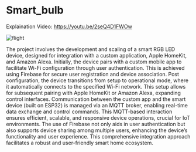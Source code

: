 # Smart_bulb

Explaination Video:
https://youtu.be/2seQ4D1FWOw


![flight](https://github.com/user-attachments/assets/ee3ed8df-472c-4400-b3dd-8215eaa3916f)

The project involves the development and scaling of a smart RGB LED device, designed for integration with a custom application, Apple HomeKit, and Amazon Alexa. Initially, the device pairs with a custom mobile app to facilitate Wi-Fi configuration through user authentication. This is achieved using Firebase for secure user registration and device association. Post configuration, the device transitions from setup to operational mode, where it automatically connects to the specified Wi-Fi network. This setup allows for subsequent pairing with Apple HomeKit or Amazon Alexa, expanding control interfaces. Communication between the custom app and the smart device (built on ESP32) is managed via an MQTT broker, enabling real-time data exchange and control commands. This MQTT-based interaction ensures efficient, scalable, and responsive device operations, crucial for IoT environments. The use of Firebase not only aids in user authentication but also supports device sharing among multiple users, enhancing the device’s functionality and user experience. This comprehensive integration approach facilitates a robust and user-friendly smart home ecosystem.
